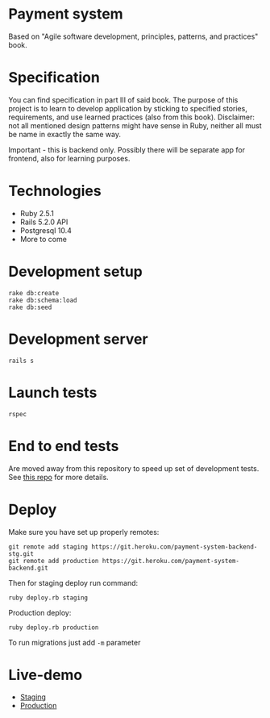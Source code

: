 # Payment system

Based on "Agile software development, principles, patterns, and practices" book.

# Specification
You can find specification in part III of said book. The purpose of this project is to learn to develop application by sticking to specified stories, requirements, and use learned practices (also from this book). Disclaimer: not all mentioned design patterns might have sense in Ruby, neither all must be name
in exactly the same way.

Important - this is backend only. Possibly there will be separate app for frontend, also for learning purposes.

# Technologies
* Ruby 2.5.1
* Rails 5.2.0 API
* Postgresql 10.4
* More to come

# Development setup
```
rake db:create
rake db:schema:load
rake db:seed
```

# Development server
```
rails s
```

# Launch tests
```
rspec
```

# End to end tests
Are moved away from this repository to speed up set of development tests. See [this repo](https://github.com/Wojcirej/payment-system-end-to-end) for more details.

# Deploy
Make sure you have set up properly remotes:
```
git remote add staging https://git.heroku.com/payment-system-backend-stg.git
git remote add production https://git.heroku.com/payment-system-backend.git
```
Then for staging deploy run command:
```
ruby deploy.rb staging
```
Production deploy:
```
ruby deploy.rb production
```
To run migrations just add ```-m``` parameter

# Live-demo
* [Staging](https://payment-system-backend-stg.herokuapp.com/)
* [Production](https://payment-system-backend.herokuapp.com/)
